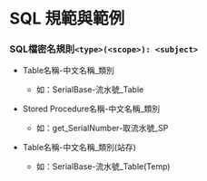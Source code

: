 ﻿# SQL 規範與範例


### SQL檔密名規則`<type>(<scope>): <subject>`
- Table名稱-中文名稱_類別
  - 如：SerialBase-流水號_Table
- Stored Procedure名稱-中文名稱_類別
  - 如：get_SerialNumber-取流水號_SP
	
- Table名稱-中文名稱_類別(站存)
  - 如：SerialBase-流水號_Table(Temp)


